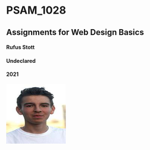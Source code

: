 # PSAM_1028
## Assignments for Web Design Basics

#### Rufus Stott
#### Undeclared
#### 2021

<img src="https://github.com/rufusst/PSAM_1028/blob/master/lphoto.jpg">

